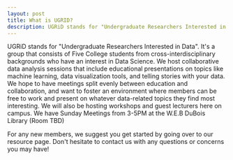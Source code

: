 ```yaml
---
layout: post
title: What is UGRID?
description: UGRiD stands for "Undergraduate Researchers Interested in Data". It's a group that consists of Five College students from cross-interdisciplinary backgrounds who have an interest in Data Science.
---
```


UGRiD stands for "Undergraduate Researchers Interested in Data". It's a group that consists of Five College students from cross-interdisciplinary backgrounds who have an interest in Data Science. We host collaborative data analysis sessions that include educational presentations on topics like machine learning, data visualization tools, and telling stories with your data. We hope to have meetings split evenly between education and collaboration, and want to foster an environment where members can be free to work and present on whatever data-related topics they find most interesting. We will also be hosting workshops and guest lecturers here on campus. We have Sunday Meetings from 3-5PM at the W.E.B DuBois Library (Room TBD)

For any new members, we suggest you get started by going over to our resource page. Don't hesitate to contact us with any questions or concerns you may have! 

